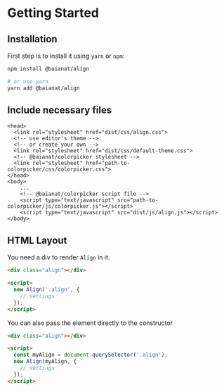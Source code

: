 # Getting Started

## Installation

First step is to install it using `yarn` or `npm`:

```bash
npm install @baianat/align

# or use yarn
yarn add @baianat/align
```

## Include necessary files

``` html{2,5}
<head>
  <link rel="stylesheet" href="dist/css/align.css">
  <!-- use editor's theme -->
  <!-- or create your own -->
  <link rel="stylesheet" href="dist/css/default-theme.css">
  <!-- @baianat/colorpicker stylesheet -->
  <link rel="stylesheet" href="path-to-colorpicker/css/colorpicker.css">
</head>
<body>
    ...
    <!-- @baianat/colorpicker script file -->
    <script type="text/javascript" src="path-to-colorpicker/js/colorpicker.js"></script>
    <script type="text/javascript" src="dist/js/align.js"></script>
</body>
```

## HTML Layout

You need a div to render `Align` in it.

``` html
<div class="align"></div>

<script>
  new Align('.align', {
    // settings
  });
</script>
```

You can also pass the element directly to the constructor

``` html
<div class="align"></div>

<script>
  const myAlign = document.querySelector('.align');
  new Align(myAlign, {
    // settings
  });
</script>
```